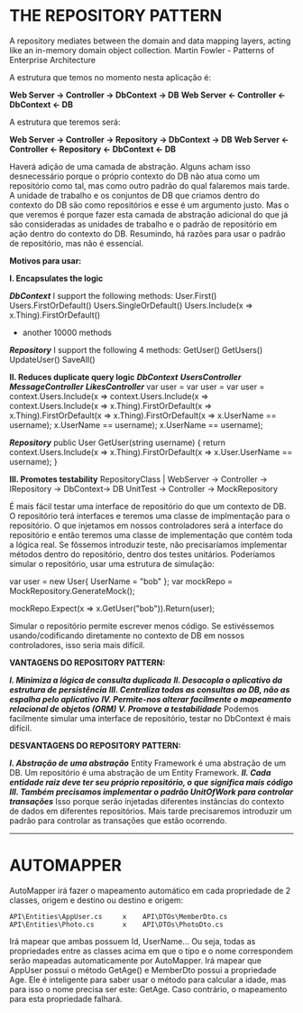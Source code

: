 # THE REPOSITORY PATTERN

A repository mediates between the domain and data mapping layers, acting like an in-memory domain object collection.
Martin Fowler - Patterns of Enterprise Architecture

A estrutura que temos no momento nesta aplicação é:

**Web Server -> Controller -> DbContext -> DB**
**Web Server <- Controller <- DbContext <- DB**

A estrutura que teremos será:

**Web Server -> Controller -> Repository -> DbContext -> DB**
**Web Server <- Controller <- Repository <- DbContext <- DB**

Haverá adição de uma camada de abstração. 
Alguns acham isso desnecessário porque o próprio contexto do DB não atua como um repositório como tal, mas como outro padrão do qual falaremos mais tarde.
A unidade de trabalho e os conjuntos de DB que criamos dentro do contexto do DB são como repositórios e esse é um argumento justo. Mas o que veremos é porque fazer esta camada de abstração adicional do que já são consideradas as unidades de trabalho e o padrão de repositório em ação dentro do contexto do DB.
Resumindo, há razões para usar o padrão de repositório, mas não é essencial.

**Motivos para usar:**

**I. Encapsulates the logic**

***DbContext***
I support the following methods:
User.First()
Users.FirstOrDefault()
Users.SingleOrDefault()
Users.Include(x => x.Thing).FirstOrDefault()
+ another 10000 methods

***Repository***
I support the following 4 methods:
GetUser()
GetUsers()
UpdateUser()
SaveAll()


**II. Reduces duplicate query logic**
***DbContext***
***UsersController***                   ***MessageController***                 ***LikesController***
var user =                              var user =                              var user =
context.Users.Include(x =>              context.Users.Include(x =>              context.Users.Include(x =>
x.Thing).FirstOrDefault(x =>            x.Thing).FirstOrDefault(x =>            x.Thing).FirstOrDefault(x => 
x.UserName == username);                x.UserName == username);                x.UserName == username);

***Repository***
public User GetUser(string username) {
    return context.Users.Include(x =>
    x.Thing).FirstOrDefault(x =>
    x.User.UserName == username);
}

**III. Promotes testability**
                         RepositoryClass
                                |
WebServer -> Controller -> IRepository -> DbContext-> DB
UnitTest -> Controller -> MockRepository

É mais fácil testar uma interface de repositório do que um contexto de DB.
O repositório terá interfaces e teremos uma classe de implmentação para o repositório.
O que injetamos em nossos controladores será a interface do repositório e então teremos uma classe de implementação que contém toda a lógica real.
Se fôssemos introduzir teste, não precisaríamos implementar métodos dentro do repositório, dentro dos testes unitários. Poderíamos simular o repositório, usar uma estrutura de simulação:

var user = new User{ UserName = "bob" };
var mockRepo = MockRepository.GenerateMock<IRepository>();

mockRepo.Expect(x => x.GetUser("bob")).Return(user);

Simular o repositório permite escrever menos código.
Se estivéssemos usando/codificando diretamente no contexto de DB em nossos controladores, isso seria mais difícil.

**VANTAGENS DO REPOSITORY PATTERN:**

***I. Minimiza a lógica de consulta duplicada***
***II. Desacopla o aplicativo da estrutura de persistência***
***III. Centraliza todas as consultas ao DB, não as espalha pelo aplicativo***
***IV. Permite-nos alterar facilmente o mapeamento relacional de objetos (ORM)***
***V. Promove a testabilidade***
      Podemos facilmente simular uma interface de repositório, testar no DbContext é mais difícil.

**DESVANTAGENS DO REPOSITORY PATTERN:**

***I. Abstração de uma abstração***
      Entity Framework é uma abstração de um DB. 
      Um repositório é uma abstração de um Entity Framework.
***II. Cada entidade raiz deve ter seu próprio repositório, o que significa mais código***
***III. Também precisamos implementar o padrão UnitOfWork para controlar transações***
        Isso porque serão injetadas diferentes instâncias do contexto de dados em diferentes repositórios.
        Mais tarde precisaremos introduzir um padrão para controlar as transações que estão ocorrendo.
      




*******************************************************************************************************************
# AUTOMAPPER

AutoMapper irá fazer o mapeamento automático em cada propriedade de 2 classes, origem e destino ou destino e origem:

    API\Entities\AppUser.cs     x    API\DTOs\MemberDto.cs
    API\Entities\Photo.cs       x    API\DTOs\PhotoDto.cs

Irá mapear que ambas possuem Id, UserName... Ou seja, todas as propriedades entre as classes acima em que o tipo e o nome correspondem serão mapeadas automaticamente por AutoMapper. Irá mapear que AppUser possui o método GetAge() e MemberDto possui a propriedade Age. Ele é inteligente para saber usar o método para calcular a idade, mas para isso o nome precisa ser este: GetAge. Caso contrário, o mapeamento para esta propriedade falhará. 